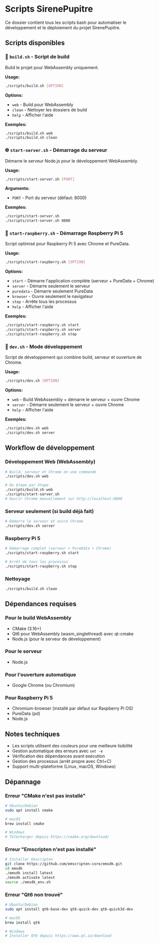# Scripts SirenePupitre

Ce dossier contient tous les scripts bash pour automatiser le développement et le déploiement du projet SirenePupitre.

## Scripts disponibles

### 🔨 `build.sh` - Script de build
Build le projet pour WebAssembly uniquement.

**Usage:**
```bash
./scripts/build.sh [OPTION]
```

**Options:**
- `web` - Build pour WebAssembly
- `clean` - Nettoyer les dossiers de build
- `help` - Afficher l'aide

**Exemples:**
```bash
./scripts/build.sh web
./scripts/build.sh clean
```

### 🌐 `start-server.sh` - Démarrage du serveur
Démarre le serveur Node.js pour le développement WebAssembly.

**Usage:**
```bash
./scripts/start-server.sh [PORT]
```

**Arguments:**
- `PORT` - Port du serveur (défaut: 8000)

**Exemples:**
```bash
./scripts/start-server.sh
./scripts/start-server.sh 8080
```

### 🍓 `start-raspberry.sh` - Démarrage Raspberry Pi 5
Script optimisé pour Raspberry Pi 5 avec Chrome et PureData.

**Usage:**
```bash
./scripts/start-raspberry.sh [OPTION]
```

**Options:**
- `start` - Démarre l'application complète (serveur + PureData + Chrome)
- `server` - Démarre seulement le serveur
- `puredata` - Démarre seulement PureData
- `browser` - Ouvre seulement le navigateur
- `stop` - Arrête tous les processus
- `help` - Afficher l'aide

**Exemples:**
```bash
./scripts/start-raspberry.sh start
./scripts/start-raspberry.sh server
./scripts/start-raspberry.sh stop
```

### 🚀 `dev.sh` - Mode développement
Script de développement qui combine build, serveur et ouverture de Chrome.

**Usage:**
```bash
./scripts/dev.sh [OPTION]
```

**Options:**
- `web` - Build WebAssembly + démarre le serveur + ouvre Chrome
- `server` - Démarre seulement le serveur + ouvre Chrome
- `help` - Afficher l'aide

**Exemples:**
```bash
./scripts/dev.sh web
./scripts/dev.sh server
```

## Workflow de développement

### Développement Web (WebAssembly)
```bash
# Build, serveur et Chrome en une commande
./scripts/dev.sh web

# Ou étape par étape
./scripts/build.sh web
./scripts/start-server.sh
# Ouvrir Chrome manuellement sur http://localhost:8000
```

### Serveur seulement (si build déjà fait)
```bash
# Démarre le serveur et ouvre Chrome
./scripts/dev.sh server
```

### Raspberry Pi 5
```bash
# Démarrage complet (serveur + PureData + Chrome)
./scripts/start-raspberry.sh start

# Arrêt de tous les processus
./scripts/start-raspberry.sh stop
```

### Nettoyage
```bash
./scripts/build.sh clean
```

## Dépendances requises

### Pour le build WebAssembly
- CMake (3.16+)
- Qt6 pour WebAssembly (wasm_singlethread) avec qt-cmake
- Node.js (pour le serveur de développement)

### Pour le serveur
- Node.js

### Pour l'ouverture automatique
- Google Chrome (ou Chromium)

### Pour Raspberry Pi 5
- Chromium-browser (installé par défaut sur Raspberry Pi OS)
- PureData (pd)
- Node.js

## Notes techniques

- Les scripts utilisent des couleurs pour une meilleure lisibilité
- Gestion automatique des erreurs avec `set -e`
- Vérification des dépendances avant exécution
- Gestion des processus (arrêt propre avec Ctrl+C)
- Support multi-plateforme (Linux, macOS, Windows)

## Dépannage

### Erreur "CMake n'est pas installé"
```bash
# Ubuntu/Debian
sudo apt install cmake

# macOS
brew install cmake

# Windows
# Télécharger depuis https://cmake.org/download/
```

### Erreur "Emscripten n'est pas installé"
```bash
# Installer Emscripten
git clone https://github.com/emscripten-core/emsdk.git
cd emsdk
./emsdk install latest
./emsdk activate latest
source ./emsdk_env.sh
```

### Erreur "Qt6 non trouvé"
```bash
# Ubuntu/Debian
sudo apt install qt6-base-dev qt6-quick-dev qt6-quick3d-dev

# macOS
brew install qt6

# Windows
# Installer Qt6 depuis https://www.qt.io/download
```
